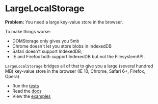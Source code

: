 LargeLocalStorage
=================


**Problem:** You need a large key-value store in the browser.

To make things worse: 
* DOMStorage only gives you 5mb
* Chrome doesn't let you store blobs in IndexedDB
* Safari doesn't support IndexedDB,
* IE and Firefox both support IndexedDB but not the FilesystemAPI.

`LargeLocalStorage` bridges all of that to give you a large (several hundred MB) key-value store in the browser
(IE 10, Chrome, Safari 6+, Firefox, Opera). 

* Run the [tests](http://tantaman.github.io/LargeLocalStorage/test/)
* Read the [docs](http://tantaman.github.io/LargeLocalStorage/doc/classes/LargeLocalStorage.html)
* View the [examples](http://tantaman.github.io/LargeLocalStorage/examples/album/)
